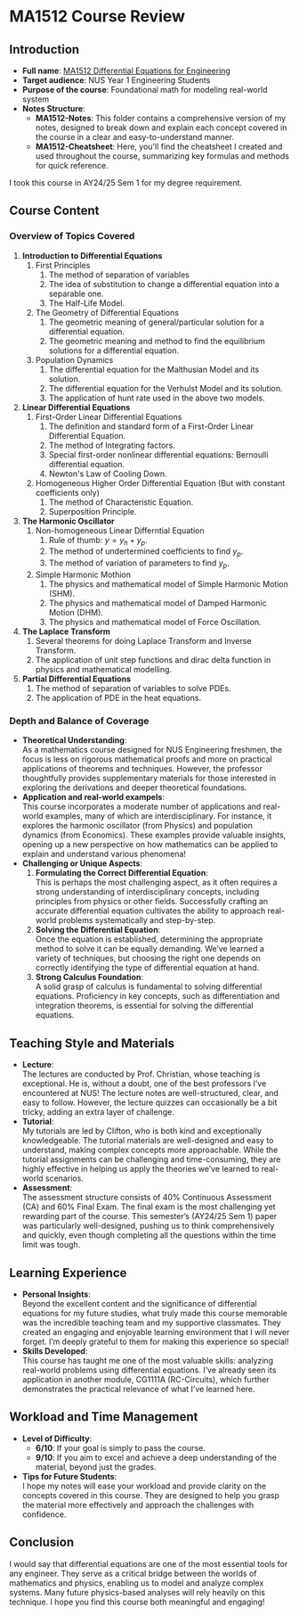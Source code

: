 # MA1512 Course Review
## Introduction
- **Full name**: [MA1512 Differential Equations for Engineering](https://nusmods.com/courses/MA1512/differential-equations-for-engineering)
- **Target audience**: NUS Year 1 Engineering Students
- **Purpose of the course**: Foundational math for modeling real-world system
- **Notes Structure**:  
   - **MA1512-Notes**: This folder contains a comprehensive version of my notes, designed to break down and explain each concept covered in the course in a clear and easy-to-understand manner.  
   - **MA1512-Cheatsheet**: Here, you'll find the cheatsheet I created and used throughout the course, summarizing key formulas and methods for quick reference.  

I took this course in AY24/25 Sem 1 for my degree requirement.

## Course Content
### Overview of Topics Covered
1. **Introduction to Differential Equations**
    1. First Principles
        1. The method of separation of variables
        2. The idea of substitution to change a differential equation into a separable one.
        3. The Half-Life Model.
    2. The Geometry of Differential Equations
        1. The geometric meaning of general/particular solution for a differential equation.
        2. The geometric meaning and method to find the equilibrium solutions for a differential equation.
    3. Population Dynamics
        1. The differential equation for the Malthusian Model and its solution.
        2. The differential equation for the Verhulst Model and its solution.
        3. The application of hunt rate used in the above two models.
2. **Linear Differential Equations**
    1. First-Order Linear Differential Equations
        1. The definition and standard form of a First-Order Linear Differential Equation.
        2. The method of Integrating factors.
        3. Special first-order nonlinear differential equations: Bernoulli differential equation.
        4. Newton's Law of Cooling Down.
    2. Homogeneous Higher Order Differential Equation (But with constant coefficients only)
        1. The method of Characteristic Equation.
        2. Superposition Principle.
3. **The Harmonic Oscillator**
    1. Non-homogeneous Linear Differntial Equation
        1. Rule of thumb: $y=y_h+y_p$.
        2. The method of undertermined coefficients to find $y_p$.
        3. The method of variation of parameters to find $y_p$.
    2. Simple Harmonic Mothion
        1. The physics and mathematical model of Simple Harmonic Motion (SHM).
        2. The physics and mathematical model of Damped Harmonic Motion (DHM).
        3. The physics and mathematical model of Force Oscillation.
4. **The Laplace Transform**
    1. Several theorems for doing Laplace Transform and Inverse Transform.
    2. The application of unit step functions and dirac delta function in physics and mathematical modelling.
5. **Partial Differential Equations**
    1. The method of separation of variables to solve PDEs.
    2. The application of PDE in the heat equations.

### Depth and Balance of Coverage
- **Theoretical Understanding**:  
As a mathematics course designed for NUS Engineering freshmen, the focus is less on rigorous mathematical proofs and more on practical applications of theorems and techniques. However, the professor thoughtfully provides supplementary materials for those interested in exploring the derivations and deeper theoretical foundations.
- **Application and real-world exampels**:  
This course incorporates a moderate number of applications and real-world examples, many of which are interdisciplinary. For instance, it explores the harmonic oscillator (from Physics) and population dynamics (from Economics). These examples provide valuable insights, opening up a new perspective on how mathematics can be applied to explain and understand various phenomena!
- **Challenging or Unique Aspects**:
    1. **Formulating the Correct Differential Equation**:  
    This is perhaps the most challenging aspect, as it often requires a strong understanding of interdisciplinary concepts, including principles from physics or other fields. Successfully crafting an accurate differential equation cultivates the ability to approach real-world problems systematically and step-by-step.  
    2. **Solving the Differential Equation**:  
    Once the equation is established, determining the appropriate method to solve it can be equally demanding. We’ve learned a variety of techniques, but choosing the right one depends on correctly identifying the type of differential equation at hand.  
    3. **Strong Calculus Foundation**:  
    A solid grasp of calculus is fundamental to solving differential equations. Proficiency in key concepts, such as differentiation and integration theorems, is essential for solving the differential equations.

## Teaching Style and Materials
- **Lecture**:  
The lectures are conducted by Prof. Christian, whose teaching is exceptional. He is, without a doubt, one of the best professors I’ve encountered at NUS! The lecture notes are well-structured, clear, and easy to follow. However, the lecture quizzes can occasionally be a bit tricky, adding an extra layer of challenge.  
- **Tutorial**:  
My tutorials are led by Clifton, who is both kind and exceptionally knowledgeable. The tutorial materials are well-designed and easy to understand, making complex concepts more approachable. While the tutorial assignments can be challenging and time-consuming, they are highly effective in helping us apply the theories we’ve learned to real-world scenarios.  
- **Assessment**:  
The assessment structure consists of 40% Continuous Assessment (CA) and 60% Final Exam. The final exam is the most challenging yet rewarding part of the course. This semester’s (AY24/25 Sem 1) paper was particularly well-designed, pushing us to think comprehensively and quickly, even though completing all the questions within the time limit was tough.

## Learning Experience
- **Personal Insights**:  
    Beyond the excellent content and the significance of differential equations for my future studies, what truly made this course memorable was the incredible teaching team and my supportive classmates. They created an engaging and enjoyable learning environment that I will never forget. I’m deeply grateful to them for making this experience so special!
- **Skills Developed**:  
    This course has taught me one of the most valuable skills: analyzing real-world problems using differential equations. I’ve already seen its application in another module, CG1111A (RC-Circuits), which further demonstrates the practical relevance of what I’ve learned here.

## Workload and Time Management  
- **Level of Difficulty**:  
   - **6/10**: If your goal is simply to pass the course.  
   - **9/10**: If you aim to excel and achieve a deep understanding of the material, beyond just the grades.  
- **Tips for Future Students**:  
   I hope my notes will ease your workload and provide clarity on the concepts covered in this course. They are designed to help you grasp the material more effectively and approach the challenges with confidence.

## Conclusion
I would say that differential equations are one of the most essential tools for any engineer. They serve as a critical bridge between the worlds of mathematics and physics, enabling us to model and analyze complex systems. Many future physics-based analyses will rely heavily on this technique. I hope you find this course both meaningful and engaging!